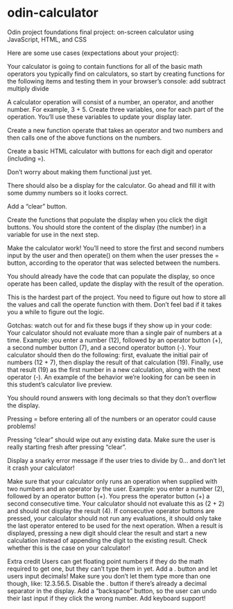 # odin-calculator
Odin project foundations final project: on-screen calculator using JavaScript, HTML, and CSS

Here are some use cases (expectations about your project):

Your calculator is going to contain functions for all of the basic math operators you typically find on calculators, so start by creating functions for the following items and testing them in your browser’s console:
add
subtract
multiply
divide

A calculator operation will consist of a number, an operator, and another number. For example, 3 + 5. Create three variables, one for each part of the operation. You’ll use these variables to update your display later.

Create a new function operate that takes an operator and two numbers and then calls one of the above functions on the numbers.

Create a basic HTML calculator with buttons for each digit and operator (including =).

Don’t worry about making them functional just yet.

There should also be a display for the calculator. Go ahead and fill it with some dummy numbers so it looks correct.

Add a “clear” button.

Create the functions that populate the display when you click the digit buttons. You should store the content of the display (the number) in a variable for use in the next step.

Make the calculator work! You’ll need to store the first and second numbers input by the user and then operate() on them when the user presses the = button, according to the operator that was selected between the numbers.

You should already have the code that can populate the display, so once operate has been called, update the display with the result of the operation.

This is the hardest part of the project. You need to figure out how to store all the values and call the operate function with them. Don’t feel bad if it takes you a while to figure out the logic.

Gotchas: watch out for and fix these bugs if they show up in your code:
Your calculator should not evaluate more than a single pair of numbers at a time. Example: you enter a number (12), followed by an operator button (+), a second number button (7), and a second operator button (-). Your calculator should then do the following: first, evaluate the initial pair of numbers (12 + 7), then display the result of that calculation (19). Finally, use that result (19) as the first number in a new calculation, along with the next operator (-). An example of the behavior we’re looking for can be seen in this student’s calculator live preview.

You should round answers with long decimals so that they don’t overflow the display.

Pressing = before entering all of the numbers or an operator could cause problems!

Pressing “clear” should wipe out any existing data. Make sure the user is really starting fresh after pressing “clear”.

Display a snarky error message if the user tries to divide by 0… and don’t let it crash your calculator!

Make sure that your calculator only runs an operation when supplied with two numbers and an operator by the user. Example: you enter a number (2), followed by an operator button (+). You press the operator button (+) a second consecutive time. Your calculator should not evaluate this as (2 + 2) and should not display the result (4). If consecutive operator buttons are pressed, your calculator should not run any evaluations, it should only take the last operator entered to be used for the next operation.
When a result is displayed, pressing a new digit should clear the result and start a new calculation instead of appending the digit to the existing result. Check whether this is the case on your calculator!

Extra credit
Users can get floating point numbers if they do the math required to get one, but they can’t type them in yet. Add a . button and let users input decimals! Make sure you don’t let them type more than one though, like: 12.3.56.5. Disable the . button if there’s already a decimal separator in the display.
Add a “backspace” button, so the user can undo their last input if they click the wrong number.
Add keyboard support!
